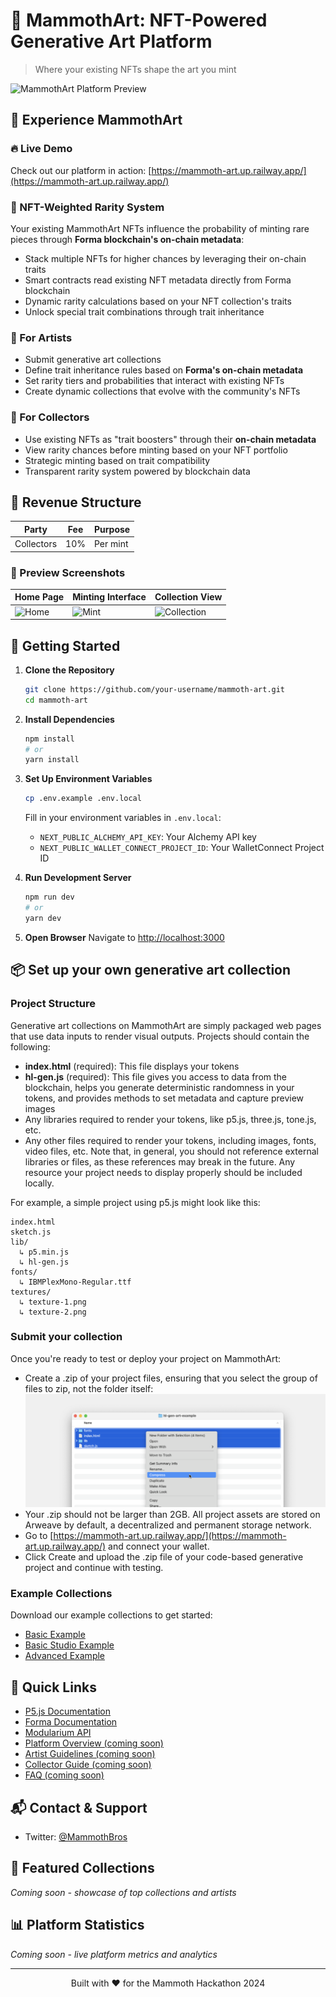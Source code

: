 # 🦣 MammothArt: NFT-Powered Generative Art Platform

> Where your existing NFTs shape the art you mint

![MammothArt Platform Preview](path/to/preview.gif)

## 🌟 Experience MammothArt

### 🔥 Live Demo
Check out our platform in action: [https://mammoth-art.up.railway.app/](https://mammoth-art.up.railway.app/)

### 🧬 NFT-Weighted Rarity System
Your existing MammothArt NFTs influence the probability of minting rare pieces through **Forma blockchain's on-chain metadata**:
- Stack multiple NFTs for higher chances by leveraging their on-chain traits
- Smart contracts read existing NFT metadata directly from Forma blockchain
- Dynamic rarity calculations based on your NFT collection's traits
- Unlock special trait combinations through trait inheritance

### 🎨 For Artists
- Submit generative art collections
- Define trait inheritance rules based on **Forma's on-chain metadata**
- Set rarity tiers and probabilities that interact with existing NFTs
- Create dynamic collections that evolve with the community's NFTs

### 👾 For Collectors
- Use existing NFTs as "trait boosters" through their **on-chain metadata**
- View rarity chances before minting based on your NFT portfolio
- Strategic minting based on trait compatibility
- Transparent rarity system powered by blockchain data

## 💎 Revenue Structure
| Party | Fee | Purpose |
|-------|-----|---------|
| Collectors | 10% | Per mint |

### 📸 Preview Screenshots
| Home Page | Minting Interface | Collection View |
|-----------|------------------|-----------------|
| ![Home](path/to/home.png) | ![Mint](path/to/mint.png) | ![Collection](path/to/collection.png) |


## 🚀 Getting Started

1. **Clone the Repository**
   ```bash
   git clone https://github.com/your-username/mammoth-art.git
   cd mammoth-art
   ```

2. **Install Dependencies**
   ```bash
   npm install
   # or
   yarn install
   ```

3. **Set Up Environment Variables**
   ```bash
   cp .env.example .env.local
   ```
   Fill in your environment variables in `.env.local`:
   - `NEXT_PUBLIC_ALCHEMY_API_KEY`: Your Alchemy API key
   - `NEXT_PUBLIC_WALLET_CONNECT_PROJECT_ID`: Your WalletConnect Project ID

4. **Run Development Server**
   ```bash
   npm run dev
   # or
   yarn dev
   ```

5. **Open Browser**
   Navigate to [http://localhost:3000](http://localhost:3000)

## 📦 Set up your own generative art collection

### Project Structure
Generative art collections on MammothArt are simply packaged web pages that use data inputs to render visual outputs. Projects should contain the following:

- **index.html** (required): This file displays your tokens
- **hl-gen.js** (required): This file gives you access to data from the blockchain, helps you generate deterministic randomness in your tokens, and provides methods to set metadata and capture preview images
- Any libraries required to render your tokens, like p5.js, three.js, tone.js, etc.
- Any other files required to render your tokens, including images, fonts, video files, etc.
Note that, in general, you should not reference external libraries or files, as these references may break in the future. Any resource your project needs to display properly should be included locally.

For example, a simple project using p5.js might look like this:
```
index.html
sketch.js
lib/
  ↳ p5.min.js
  ↳ hl-gen.js
fonts/
  ↳ IBMPlexMono-Regular.ttf
textures/
  ↳ texture-1.png
  ↳ texture-2.png
```

### Submit your collection
Once you're ready to test or deploy your project on MammothArt:

- Create a .zip of your project files, ensuring that you select the group of files to zip, not the folder itself:
![MammothArt Platform Preview](public/zip.png)
- Your .zip should not be larger than 2GB. All project assets are stored on Arweave by default, a decentralized and permanent storage network.
- Go to [https://mammoth-art.up.railway.app/](https://mammoth-art.up.railway.app/) and connect your wallet.
- Click Create and upload the .zip file of your code-based generative project and continue with testing.

### Example Collections
Download our example collections to get started:
- [Basic Example](/zip/BASIC-P5-EXAMPLE-UPLOAD-ME.zip)
- [Basic Studio Example](/zip/basic-p5-studio-example.zip)
- [Advanced Example](/zip/ADVANCED-P5-EXAMPLE-UPLOAD-ME.zip)

## 🔗 Quick Links
- [P5.js Documentation](https://p5js.org/reference/)
- [Forma Documentation](https://docs.forma.art/)
- [Modularium API](https://modularium-api.sketchpad-1.forma.art/)
- [Platform Overview (coming soon)]()
- [Artist Guidelines (coming soon)]()
- [Collector Guide (coming soon)]()
- [FAQ (coming soon)]()

## 📬 Contact & Support

- Twitter: [@MammothBros](https://twitter.com/MammothBros)


## 🎨 Featured Collections
*Coming soon - showcase of top collections and artists*

## 📊 Platform Statistics
*Coming soon - live platform metrics and analytics*

---

<p align="center">
  Built with ❤️ for the Mammoth Hackathon 2024
</p>